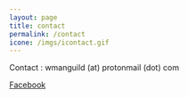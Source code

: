 ```yaml
---
layout: page
title: contact
permalink: /contact
icone: /imgs/icontact.gif
---
```


Contact : wmanguild (at) protonmail (dot) com

[Facebook](https://www.facebook.com/WMANguild/)
